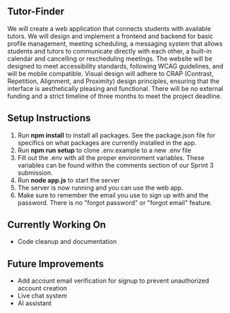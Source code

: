 ## Tutor-Finder
We will create a web application that connects students with available tutors. We will design and implement a frontend and backend for basic profile management, meeting scheduling, a messaging system that allows students and tutors to communicate directly with each other, a built-in calendar and cancelling or rescheduling meetings. The website will be designed to meet accessibility standards, following WCAG guidelines, and will be mobile compatible. Visual design will adhere to CRAP (Contrast, Repetition, Alignment, and Proximity) design principles, ensuring that the interface is aesthetically pleasing and functional. There will be no external funding and a strict timeline of three months to meet the project deadline.

## Setup Instructions
1. Run **npm install** to install all packages. See the package.json file for specifics on what packages are currently installed in the app.
2. Run **npm run setup** to clone .env.example to a new .env file
3. Fill out the .env with all the proper environment variables. These variables can be found within the comments section of our Sprint 3 submission.
4. Run **node app.js** to start the server
5. The server is now running and you can use the web app.
6. Make sure to remember the email you use to sign up with and the password. There is no "forgot password" or "forgot email" feature.

## Currently Working On
- Code cleanup and documentation

## Future Improvements
- Add account email verification for signup to prevent unauthorized account creation
- Live chat system
- AI assistant
